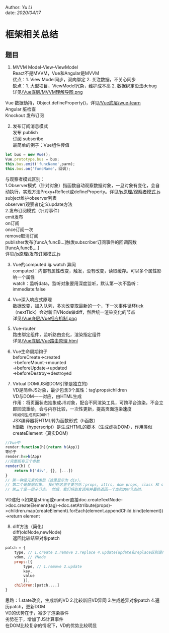 Author: _Yu Li_  
date: _2020/04/17_  
  
# 框架相关总结  
  
## 题目  
  
1. MVVM Model-View-ViewModel  
React不是MVVM，Vue和Angular是MVVM  
优点：1. View Model同步，双向绑定 2. 关注数据，不关心同步  
缺点：1. 大型项目，ViewModel冗杂，维护成本高 2. 数据绑定没法debug  
详见[/Vue底层/MVVM理解导图.png](/Vue底层/MVVM理解导图.png)  
  
Vue 数据劫持，Object.defineProperty()，详见[/Vue底层/wue-learn](/Vue底层/wue-learn)  
Angular 脏检查  
Knockout 发布订阅  
  
2. 发布订阅消息模式  
发布 publish  
订阅 subscribe  
最简单的例子：Vue组件传值  
```javascript  
let bus = new Vue();  
Vue.prototype.bus = bus;  
this.bus.emit('funcName',parm);  
this.bus.on('funcName'，回调);  
```  
与观察者模式区别：  
1.Observer模式（针对对象）指函数自动观察数据对象，一旦对象有变化，会自动执行，实现方法Proxy+Reflect或defineProperty。详见[/js原理/观察者模式.js](/js原理/观察者模式.js)  
subject维护observer列表  
observer(观察者)定义update方法  
2.发布订阅模式（针对事件）  
emit发布  
on订阅  
once订阅一次  
remove取消订阅  
publisher发布[funcA,funcB...]触发subscriber订阅事件的回调函数[funcA,funcB,...]  
详见[/js原理/发布订阅模式.js](/js原理/发布订阅模式.js)  
  
3. Vue的computed 与 watch 异同  
computed：内部有属性改变，触发，没有改变，读取缓存。可以多个属性影响一个属性  
watch：监听data，监听对象要用深度监听，默认第一次不监听：immediate:false  
  
4. Vue深入响应式原理  
数据改变，加入队列，多次改变取最新的一个，下一次事件循环tick（nextTick）会对新旧VNode做diff，然后统一渲染变化的节点  
详见[/Vue底层/Vue相应机制.png](/Vue底层/Vue相应机制.png)  
  
5. Vue-router  
路由绑定组件，监听路由变化，渲染指定组件  
详见[/Vue底层/Vue路由原理.html](/Vue底层/Vue路由原理.html)  
  
6. Vue生命周期钩子  
beforeCreate->created  
->beforeMount->mounted  
->beforeUpdate->updated  
->beforeDestroy->destroyed  
  
7. Virtual DOM(JS和DOM引擎是独立的)  
VD是简单JS对象，最少包含3个属性：tag\props\children  
VD与DOM一一对应，由HTML生成  
作用：将页面状态抽象成JS对象，配合不同渲染工具，可跨平台渲染，不会立即回流重绘，会与内存比较，一次性更新，提高页面渲染速度  
`VD如何生成真实DOM？`  
JSX编译器将HTML转为函数形式（h函数）  
h函数（hyperscript）是生成HTML的脚本（生成虚拟DOM），作用类似createElement（真实DOM）  
```javascript  
//Vue中  
render:function(h){return h(App)}  
等价于  
render:h=>h(App)  
//完整版有三个参数  
render(h) {  
	return h('div', {}, [...])  
}  
// 第一种是元素的类型（这里显示为 div）。  
// 第二个是数据对象。 我们在这里主要包括：props, attrs, dom props, class 和 style。  
// 第三个是一组子节点。 然后，我们将嵌套调用并最终返回一个虚拟DOM节点树。  
```  
VD递归->如果是string或number直接doc.createTextNode->doc.createElement(tag)->doc.setAtrribute(props)->children.map(createElement).forEach(element.appendChild.bind(element))->return element  
  
8. diff方法（简化）  
diff(oldNode,newNode)  
返回比较结果对象patch  
```javascript  
patch = {  
	type, // 1.create 2.remove 3.replace 4.update(update和replace区别是replace是类型、标签改变等)  
	vdom, // VNode  
	props:[{  
		type, // 1.remove 2.update  
		key,  
		value  
		}],  
	children:[patch,...]  
}  
```  
思路：1.state改变，生成新的VD 2.比较新旧VD异同 3.生成差异对象patch 4.遍历patch，更新DOM  
VD的优势在于，减少了渲染事件  
劣势在于，增加了JS计算事件  
在DOM比较复杂的情况下，VD的优势比较明显
